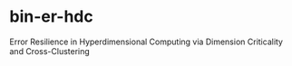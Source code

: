 # bin-er-hdc
Error Resilience in Hyperdimensional Computing via Dimension Criticality and Cross-Clustering
